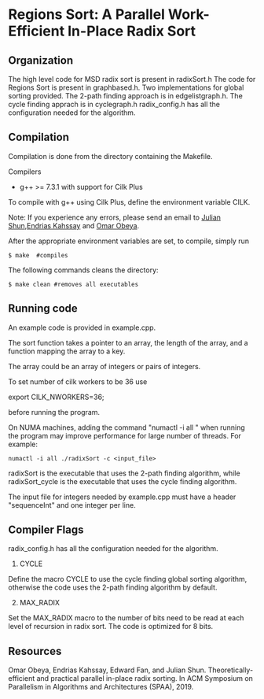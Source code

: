 Regions Sort: A Parallel Work-Efficient In-Place Radix Sort
======================


Organization
--------

The high level code for MSD radix sort is present in radixSort.h
The code for Regions Sort is present in graphbased.h.
Two implementations for global sorting provided.
The 2-path finding approach is in edgelistgraph.h.
The cycle finding apprach is in cyclegraph.h
radix\_config.h has all the configuration needed for the algorithm.

Compilation
--------

Compilation is done from the directory containing the Makefile.

Compilers

* g++ &gt;= 7.3.1 with support for Cilk Plus

To compile with g++ using Cilk Plus, define the environment variable
CILK.
 
Note: If you
experience any errors, please send an email to [Julian Shun](mailto:jshun@mit.edu),[Endrias Kahssay](mailto:endrias@mit.edu) and [Omar Obeya](mailto:omarobeya@gmail.com).

After the appropriate environment variables are set, to compile,
simply run

```
$ make  #compiles
```

The following commands cleans the directory:
```
$ make clean #removes all executables
```

Running code
-------
An example code is provided in example.cpp.

The sort function takes a pointer to an array, the length of the array, and a function mapping the array to a key.

The array could be an array of integers or pairs of integers.

To set number of cilk workers to be 36 use

export CILK\_NWORKERS=36; 

before running the program.

On NUMA machines, adding the command "numactl -i all " when running
the program may improve performance for large number of threads. For example:

```
numactl -i all ./radixSort -c <input_file> 
```

radixSort is the executable that uses the 2-path finding algorithm,
while radixSort\_cycle is the executable that uses the cycle finding
algorithm.

The input file for integers needed by example.cpp must have a header "sequenceInt" and one integer per line.



Compiler Flags
---------
radix\_config.h has all the configuration needed for the algorithm.

1. CYCLE

Define the macro CYCLE to use the cycle finding global sorting
algorithm, otherwise the code uses the 2-path finding algorithm by default.

2. MAX\_RADIX

Set the MAX\_RADIX macro to the number of bits need to be read at each level of recursion in radix sort.
The code is optimized for 8 bits.



Resources  
-------- 

Omar Obeya, Endrias Kahssay, Edward Fan, and Julian Shun. Theoretically-
efficient and practical parallel in-place radix sorting. In ACM Symposium on
Parallelism in Algorithms and Architectures (SPAA), 2019.
